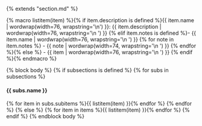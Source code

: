{% extends "section.md" %}

{% macro listitem(item) %}{% if item.description is defined %}{{ item.name | wordwrap(width=76, wrapstring='\n') }}:
  {{ item.description | wordwrap(width=76, wrapstring='\n  ') }}
{% elif item.notes is defined %}- {{ item.name | wordwrap(width=76, wrapstring='\n  ') }}
{% for note in item.notes %}  - {{ note | wordwrap(width=74, wrapstring='\n    ') }}
{% endfor %}{% else %}  - {{ item | wordwrap(width=76, wrapstring='\n    ') }}
{% endif %}{% endmacro %}

{% block body %}
{% if subsections is defined %}
{% for subs in subsections %}

#### {{ subs.name }} ####
{% for item in subs.subitems %}{{ listitem(item) }}{% endfor %}
{% endfor %}
{% else %}
{% for item in items %}{{ listitem(item) }}{% endfor %}
{% endif %}
{% endblock body %}
